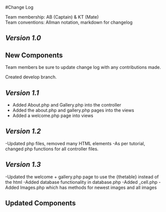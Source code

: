 #Change Log

Team membership:  AB (Captain) & KT (Mate)  
Team conventions: Allman notation, markdown for changelog  


## *Version 1.0*

## New Components

Team members be sure to update change log with any contributions made.

Created develop branch.

## *Version 1.1*

- Added About.php and Gallery.php into the controller 
- Added the about.php and gallery.php pages into the views
- Added a welcome.php page into views

## *Version 1.2*
-Updated php files, removed many HTML elements
-As per tutorial, changed php functions for all controller files.

## *Version 1.3*
-Updated the welcome + gallery.php page to use the {thetable} instead of the html
-Added database functionality in database.php
-Added _cell.php
-Added Images.php which has methods for newest images and all images
    
## Updated Components




